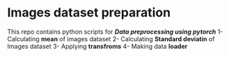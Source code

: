 # Images dataset preparation
This repo contains python scripts for ***Data preprocessing using pytorch***
1-  Calculating **mean** of images dataset
2-  Calculating **Standard deviatin** of Images dataset
3-  Applying **transfroms**
4-  Making data **loader**
